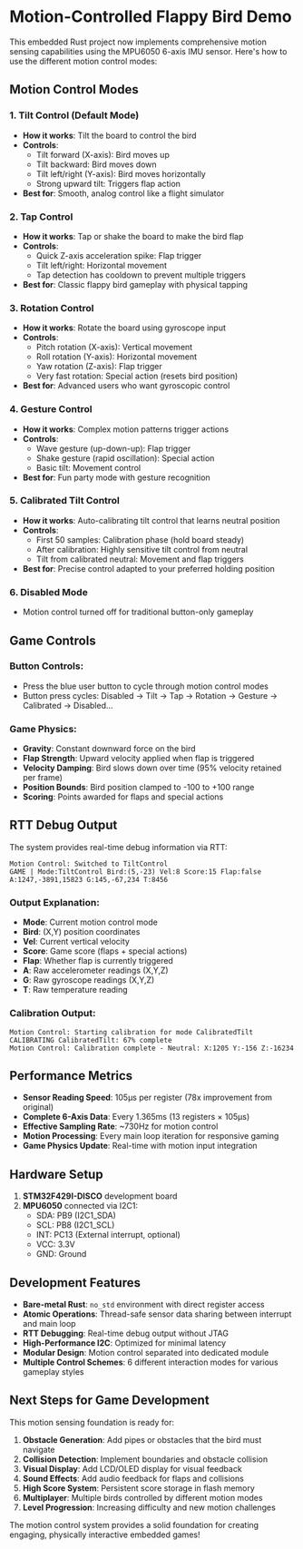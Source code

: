 # Motion-Controlled Flappy Bird Demo

This embedded Rust project now implements comprehensive motion sensing capabilities using the MPU6050 6-axis IMU sensor. Here's how to use the different motion control modes:

## Motion Control Modes

### 1. **Tilt Control** (Default Mode)
- **How it works**: Tilt the board to control the bird
- **Controls**:
  - Tilt forward (X-axis): Bird moves up
  - Tilt backward: Bird moves down  
  - Tilt left/right (Y-axis): Bird moves horizontally
  - Strong upward tilt: Triggers flap action
- **Best for**: Smooth, analog control like a flight simulator

### 2. **Tap Control**
- **How it works**: Tap or shake the board to make the bird flap
- **Controls**:
  - Quick Z-axis acceleration spike: Flap trigger
  - Tilt left/right: Horizontal movement
  - Tap detection has cooldown to prevent multiple triggers
- **Best for**: Classic flappy bird gameplay with physical tapping

### 3. **Rotation Control**
- **How it works**: Rotate the board using gyroscope input
- **Controls**:
  - Pitch rotation (X-axis): Vertical movement
  - Roll rotation (Y-axis): Horizontal movement
  - Yaw rotation (Z-axis): Flap trigger
  - Very fast rotation: Special action (resets bird position)
- **Best for**: Advanced users who want gyroscopic control

### 4. **Gesture Control**
- **How it works**: Complex motion patterns trigger actions
- **Controls**:
  - Wave gesture (up-down-up): Flap trigger
  - Shake gesture (rapid oscillation): Special action
  - Basic tilt: Movement control
- **Best for**: Fun party mode with gesture recognition

### 5. **Calibrated Tilt Control**
- **How it works**: Auto-calibrating tilt control that learns neutral position
- **Controls**:
  - First 50 samples: Calibration phase (hold board steady)
  - After calibration: Highly sensitive tilt control from neutral
  - Tilt from calibrated neutral: Movement and flap triggers
- **Best for**: Precise control adapted to your preferred holding position

### 6. **Disabled Mode**
- Motion control turned off for traditional button-only gameplay

## Game Controls

### **Button Controls**:
- Press the blue user button to cycle through motion control modes
- Button press cycles: Disabled → Tilt → Tap → Rotation → Gesture → Calibrated → Disabled...

### **Game Physics**:
- **Gravity**: Constant downward force on the bird
- **Flap Strength**: Upward velocity applied when flap is triggered
- **Velocity Damping**: Bird slows down over time (95% velocity retained per frame)
- **Position Bounds**: Bird position clamped to -100 to +100 range
- **Scoring**: Points awarded for flaps and special actions

## RTT Debug Output

The system provides real-time debug information via RTT:

```
Motion Control: Switched to TiltControl
GAME | Mode:TiltControl Bird:(5,-23) Vel:8 Score:15 Flap:false
A:1247,-3891,15823 G:145,-67,234 T:8456
```

### Output Explanation:
- **Mode**: Current motion control mode
- **Bird**: (X,Y) position coordinates  
- **Vel**: Current vertical velocity
- **Score**: Game score (flaps + special actions)
- **Flap**: Whether flap is currently triggered
- **A**: Raw accelerometer readings (X,Y,Z)
- **G**: Raw gyroscope readings (X,Y,Z) 
- **T**: Raw temperature reading

### Calibration Output:
```
Motion Control: Starting calibration for mode CalibratedTilt
CALIBRATING CalibratedTilt: 67% complete
Motion Control: Calibration complete - Neutral: X:1205 Y:-156 Z:-16234
```

## Performance Metrics

- **Sensor Reading Speed**: 105μs per register (78x improvement from original)
- **Complete 6-Axis Data**: Every 1.365ms (13 registers × 105μs)
- **Effective Sampling Rate**: ~730Hz for motion control
- **Motion Processing**: Every main loop iteration for responsive gaming
- **Game Physics Update**: Real-time with motion input integration

## Hardware Setup

1. **STM32F429I-DISCO** development board
2. **MPU6050** connected via I2C1:
   - SDA: PB9 (I2C1_SDA)  
   - SCL: PB8 (I2C1_SCL)
   - INT: PC13 (External interrupt, optional)
   - VCC: 3.3V
   - GND: Ground

## Development Features

- **Bare-metal Rust**: `no_std` environment with direct register access
- **Atomic Operations**: Thread-safe sensor data sharing between interrupt and main loop
- **RTT Debugging**: Real-time debug output without JTAG
- **High-Performance I2C**: Optimized for minimal latency
- **Modular Design**: Motion control separated into dedicated module
- **Multiple Control Schemes**: 6 different interaction modes for various gameplay styles

## Next Steps for Game Development

This motion sensing foundation is ready for:

1. **Obstacle Generation**: Add pipes or obstacles that the bird must navigate
2. **Collision Detection**: Implement boundaries and obstacle collision
3. **Visual Display**: Add LCD/OLED display for visual feedback
4. **Sound Effects**: Add audio feedback for flaps and collisions  
5. **High Score System**: Persistent score storage in flash memory
6. **Multiplayer**: Multiple birds controlled by different motion modes
7. **Level Progression**: Increasing difficulty and new motion challenges

The motion control system provides a solid foundation for creating engaging, physically interactive embedded games!